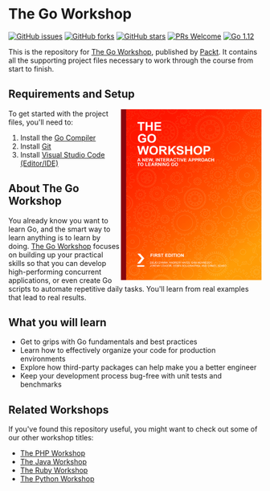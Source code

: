 # The Go Workshop
[![GitHub issues](https://img.shields.io/github/issues/PacktWorkshops/The-Go-Workshop.svg)](https://github.com/PacktWorkshops/The-Go-Workshop/issues)
[![GitHub forks](https://img.shields.io/github/forks/PacktWorkshops/The-Go-Workshop.svg)](https://github.com/PacktWorkshops/The-Go-Workshop/network)
[![GitHub stars](https://img.shields.io/github/stars/PacktWorkshops/The-Go-Workshop.svg)](https://github.com/PacktWorkshops/The-Go-Workshop/stargazers)
[![PRs Welcome](https://img.shields.io/badge/PRs-welcome-brightgreen.svg)](https://github.com/PacktWorkshops/The-Go-Workshop/pulls)
[![Go 1.12](https://img.shields.io/badge/Go-1.12-blue.svg)](https://golang.org/doc/install)

This is the repository for [The Go Workshop](https://courses.packtpub.com/courses/go?utm_source=github&utm_medium=repository&utm_campaign=1838647945&utm_term=GO&utm_content=The%20Go%20Workshop), published by [Packt](https://www.packtpub.com/?utm_source=github). It contains all the supporting project files necessary to work through the course from start to finish.

## Requirements and Setup
<a href="https://courses.packtpub.com/courses/go?utm_source=github&utm_medium=repository&utm_campaign=1838647945&utm_term=GO&utm_content=The%20Go%20Workshop"><img src="https://github.com/PacktWorkshops/Workshop-Covers/blob/master/The%20Go%20Workshop.jpg" alt="The Go Workshop" height="340px" width="280px" align="right" this.target="_blank"></a>

To get started with the project files, you'll need to:
1. Install the [Go Compiler](https://golang.org/doc/install)
2. Install [Git](https://git-scm.com/book/en/v2/Getting-Started-Installing-Git)
3. Install [Visual Studio Code (Editor/IDE)](https://code.visualstudio.com/)

## About The Go Workshop

You already know you want to learn Go, and the smart way to learn anything is to learn by doing. [The Go Workshop](https://courses.packtpub.com/courses/go?utm_source=github&utm_medium=repository&utm_campaign=1838647945&utm_term=GO&utm_content=The%20Go%20Workshop) focuses on building up your practical skills so that you can develop high-performing concurrent applications, or even create Go scripts to automate repetitive daily tasks. You'll learn from real examples that lead to real results.

## What you will learn
* Get to grips with Go fundamentals and best practices
* Learn how to effectively organize your code for production environments
* Explore how third-party packages can help make you a better engineer
* Keep your development process bug-free with unit tests and benchmarks  

## Related Workshops
If you've found this repository useful, you might want to check out some of our other workshop titles:
* [The PHP Workshop](https://courses.packtpub.com/courses/php?utm_source=github&utm_medium=repository&utm_campaign=9781838648916&utm_term=PHP&utm_content=The%20PHP%20Workshop)
* [The Java Workshop](https://courses.packtpub.com/courses/java?utm_source=github&utm_medium=repository&utm_campaign=9781838986698&utm_term=Java&utm_content=The%20Java%20Workshop)
* [The Ruby Workshop](https://courses.packtpub.com/courses/ruby?utm_source=github&utm_medium=repository&utm_campaign=9781838642365&utm_term=Ruby&utm_content=The%20Ruby%20Workshop)
* [The Python Workshop](https://courses.packtpub.com/courses/python?utm_source=github&utm_medium=repository&utm_campaign=9781839218859&utm_term=Python&utm_content=The%20Python%20Workshop)
